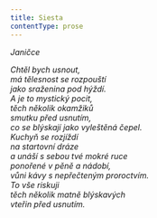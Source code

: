 ```yaml
---
title: Siesta
contentType: prose
---
```


<section>

_Janičce_

_Chtěl bych usnout,  
má tělesnost se rozpouští  
jako sraženina pod hýždí.  
A je to mystický pocit,  
těch několik okamžiků  
smutku před usnutím,  
co se blýskají jako vyleštěná čepel.  
Kuchyň se rozjíždí  
na startovní dráze  
a unáší s sebou tvé mokré ruce  
ponořené v pěně a nádobí,  
vůni kávy s nepřečteným proroctvím.  
To vše riskuji  
těch několik matně blýskavých  
vteřin před usnutím._

</section>
